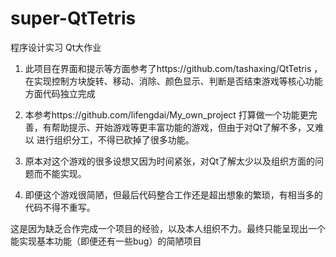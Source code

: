 # super-QtTetris
程序设计实习 Qt大作业

1. 此项目在界面和提示等方面参考了https://github.com/tashaxing/QtTetris ，
在实现控制方块旋转、移动、消除、颜色显示、判断是否结束游戏等核心功能方面代码独立完成

2. 本参考https://github.com/lifengdai/My_own_project 打算做一个功能更完善，有帮助提示、开始游戏等更丰富功能的游戏，但由于对Qt了解不多，又难以
进行组织分工，不得已砍掉了很多功能。

3. 原本对这个游戏的很多设想又因为时间紧张，对Qt了解太少以及组织方面的问题而不能实现。

4. 即便这个游戏很简陋，但最后代码整合工作还是超出想象的繁琐，有相当多的代码不得不重写。

这是因为缺乏合作完成一个项目的经验，以及本人组织不力。最终只能呈现出一个能实现基本功能（即便还有一些bug）的简陋项目
